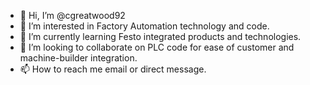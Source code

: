 - 👋 Hi, I’m @cgreatwood92
- 👀 I’m interested in Factory Automation technology and code.
- 🌱 I’m currently learning Festo integrated products and technologies.
- 💞️ I’m looking to collaborate on PLC code for ease of customer and machine-builder integration.
- 📫 How to reach me email or direct message. 

<!---
cgreatwood92/cgreatwood92 is a ✨ special ✨ repository because its `README.md` (this file) appears on your GitHub profile.
You can click the Preview link to take a look at your changes.
--->

